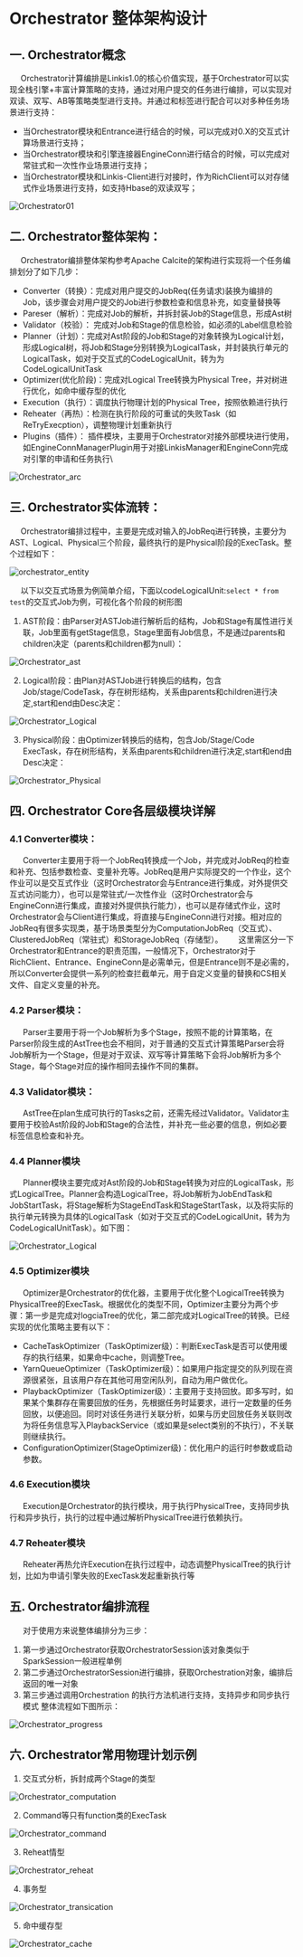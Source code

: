 Orchestrator 整体架构设计
===

## 一. Orchestrator概念
&nbsp;&nbsp;&nbsp;&nbsp;&nbsp;Orchestrator计算编排是Linkis1.0的核心价值实现，基于Orchestrator可以实现全栈引擎+丰富计算策略的支持，通过对用户提交的任务进行编排，可以实现对双读、双写、AB等策略类型进行支持。并通过和标签进行配合可以对多种任务场景进行支持：
- 当Orchestrator模块和Entrance进行结合的时候，可以完成对0.X的交互式计算场景进行支持；
- 当Orchestrator模块和引擎连接器EngineConn进行结合的时候，可以完成对常驻式和一次性作业场景进行支持；
- 当Orchestrator模块和Linkis-Client进行对接时，作为RichClient可以对存储式作业场景进行支持，如支持Hbase的双读双写；

![Orchestrator01](../../Images/Architecture/orchestrator/overall/Orchestrator01.png)

## 二. Orchestrator整体架构：
&nbsp;&nbsp;&nbsp;&nbsp;&nbsp;Orchestrator编排整体架构参考Apache Calcite的架构进行实现将一个任务编排划分了如下几步：
- Converter（转换）：完成对用户提交的JobReq(任务请求)装换为编排的Job，该步骤会对用户提交的Job进行参数检查和信息补充，如变量替换等
- Pareser（解析）：完成对Job的解析，并拆封装Job的Stage信息，形成Ast树
- Validator（校验）： 完成对Job和Stage的信息检验，如必须的Label信息检验
- Planner（计划）：完成对Ast阶段的Job和Stage的对象转换为Logical计划，形成Logical树，将Job和Stage分别转换为LogicalTask，并封装执行单元的LogicalTask，如对于交互式的CodeLogicalUnit，转为为CodeLogicalUnitTask
- Optimizer(优化阶段)：完成对Logical Tree转换为Physical Tree，并对树进行优化，如命中缓存型的优化
- Execution（执行）：调度执行物理计划的Physical Tree，按照依赖进行执行
- Reheater（再热）：检测在执行阶段的可重试的失败Task（如ReTryExecption），调整物理计划重新执行
- Plugins（插件）： 插件模块，主要用于Orchestrator对接外部模块进行使用，如EngineConnManagerPlugin用于对接LinkisManager和EngineConn完成对引擎的申请和任务执行\

![Orchestrator_arc](../../Images/Architecture/orchestrator/overall/Orchestrator_arc.png)

## 三. Orchestrator实体流转：
&nbsp;&nbsp;&nbsp;&nbsp;&nbsp;Orchestrator编排过程中，主要是完成对输入的JobReq进行转换，主要分为AST、Logical、Physical三个阶段，最终执行的是Physical阶段的ExecTask。整个过程如下：

![orchestrator_entity](../../Images/Architecture/orchestrator/overall/orchestrator_entity.png)

&nbsp;&nbsp;&nbsp;&nbsp;&nbsp;以下以交互式场景为例简单介绍，下面以codeLogicalUnit:`select * from test`的交互式Job为例，可视化各个阶段的树形图
1. AST阶段：由Parser对ASTJob进行解析后的结构，Job和Stage有属性进行关联，Job里面有getStage信息，Stage里面有Job信息，不是通过parents和children决定（parents和children都为null）：

![Orchestrator_ast](../../Images/Architecture/orchestrator/overall/Orchestrator_ast.png)

2. Logical阶段：由Plan对ASTJob进行转换后的结构，包含Job/stage/CodeTask，存在树形结构，关系由parents和children进行决定\,start和end由Desc决定：

![Orchestrator_Logical](../../Images/Architecture/orchestrator/overall/Orchestrator_Logical.png)

3. Physical阶段：由Optimizer转换后的结构，包含Job/Stage/Code ExecTask，存在树形结构，关系由parents和children进行决定\,start和end由Desc决定：

![Orchestrator_Physical](../../Images/Architecture/orchestrator/overall/Orchestrator_Physical.png)

## 四. Orchestrator Core各层级模块详解

### 4.1 Converter模块：
&nbsp;&nbsp;&nbsp;&nbsp;&nbsp; Converter主要用于将一个JobReq转换成一个Job，并完成对JobReq的检查和补充、包括参数检查、变量补充等。JobReq是用户实际提交的一个作业，这个作业可以是交互式作业（这时Orchestrator会与Entrance进行集成，对外提供交互式访问能力），也可以是常驻式/一次性作业（这时Orchestrator会与EngineConn进行集成，直接对外提供执行能力），也可以是存储式作业，这时Orchestrator会与Client进行集成，将直接与EngineConn进行对接。相对应的JobReq有很多实现类，基于场景类型分为ComputationJobReq（交互式）、ClusteredJobReq（常驻式）和StorageJobReq（存储型）。
&nbsp;&nbsp;&nbsp;&nbsp;&nbsp; 这里需区分一下Orchestrator和Entrance的职责范围，一般情况下，Orchestrator对于RichClient、Entrance、EngineConn是必需单元，但是Entrance则不是必需的，所以Converter会提供一系列的检查拦截单元，用于自定义变量的替换和CS相关文件、自定义变量的补充。

### 4.2 Parser模块：
&nbsp;&nbsp;&nbsp;&nbsp;&nbsp; Parser主要用于将一个Job解析为多个Stage，按照不能的计算策略，在Parser阶段生成的AstTree也会不相同，对于普通的交互式计算策略Parser会将Job解析为一个Stage，但是对于双读、双写等计算策略下会将Job解析为多个Stage，每个Stage对应的操作相同去操作不同的集群。

### 4.3 Validator模块：
&nbsp;&nbsp;&nbsp;&nbsp;&nbsp; AstTree在plan生成可执行的Tasks之前，还需先经过Validator。Validator主要用于校验Ast阶段的Job和Stage的合法性，并补充一些必要的信息，例如必要标签信息检查和补充。

### 4.4 Planner模块
&nbsp;&nbsp;&nbsp;&nbsp;&nbsp; Planner模块主要完成对Ast阶段的Job和Stage转换为对应的LogicalTask，形式LogicalTree。Planner会构造LogicalTree，将Job解析为JobEndTask和JobStartTask，将Stage解析为StageEndTask和StageStartTask，以及将实际的执行单元转换为具体的LogicalTask（如对于交互式的CodeLogicalUnit，转为为CodeLogicalUnitTask）。如下图：

![Orchestrator_Logical](../../Images/Architecture/orchestrator/overall/Orchestrator_Logical.png)

### 4.5 Optimizer模块
&nbsp;&nbsp;&nbsp;&nbsp;&nbsp; Optimizer是Orchestrator的优化器，主要用于优化整个LogicalTree转换为PhysicalTree的ExecTask。根据优化的类型不同，Optimizer主要分为两个步骤：第一步是完成对logciaTree的优化，第二部完成对LogicalTree的转换。已经实现的优化策略主要有以下：
- CacheTaskOptimizer（TaskOptimizer级）：判断ExecTask是否可以使用缓存的执行结果，如果命中cache，则调整Tree。
- YarnQueueOptimizer（TaskOptimizer级）：如果用户指定提交的队列现在资源很紧张，且该用户存在其他可用空闲队列，自动为用户做优化。
- PlaybackOptimizer（TaskOptimizer级）：主要用于支持回放。即多写时，如果某个集群存在需要回放的任务，先根据任务时延要求，进行一定数量的任务回放，以便追回。同时对该任务进行关联分析，如果与历史回放任务关联则改为将任务信息写入PlaybackService（或如果是select类别的不执行），不关联则继续执行。
- ConfigurationOptimizer(StageOptimizer级)：优化用户的运行时参数或启动参数。


### 4.6 Execution模块
&nbsp;&nbsp;&nbsp;&nbsp;&nbsp; Execution是Orchestrator的执行模块，用于执行PhysicalTree，支持同步执行和异步执行，执行的过程中通过解析PhysicalTree进行依赖执行。

### 4.7 Reheater模块
&nbsp;&nbsp;&nbsp;&nbsp;&nbsp; Reheater再热允许Execution在执行过程中，动态调整PhysicalTree的执行计划，比如为申请引擎失败的ExecTask发起重新执行等

## 五. Orchestrator编排流程

&nbsp;&nbsp;&nbsp;&nbsp;&nbsp; 对于使用方来说整体编排分为三步：
1. 第一步通过Orchestrator获取OrchestratorSession该对象类似于SparkSession一般进程单例
2. 第二步通过OrchestratorSession进行编排，获取Orchestration对象，编排后返回的唯一对象
3. 第三步通过调用Orchestration 的执行方法机进行支持，支持异步和同步执行模式
整体流程如下图所示：

![Orchestrator_progress](../../Images/Architecture/orchestrator/overall/Orchestrator_progress.png)

## 六. Orchestrator常用物理计划示例

1. 交互式分析，拆封成两个Stage的类型

![Orchestrator_computation](../../Images/Architecture/orchestrator/overall/Orchestrator_computation.png)

2. Command等只有function类的ExecTask

![Orchestrator_command](../../Images/Architecture/orchestrator/overall/Orchestrator_command.png)

3. Reheat情型

![Orchestrator_reheat](../../Images/Architecture/orchestrator/overall/Orchestrator_reheat.png)

4. 事务型

![Orchestrator_transication](../../Images/Architecture/orchestrator/overall/Orchestrator_transication.png)

5. 命中缓存型

![Orchestrator_cache](../../Images/Architecture/orchestrator/overall/Orchestrator_cache.png)









